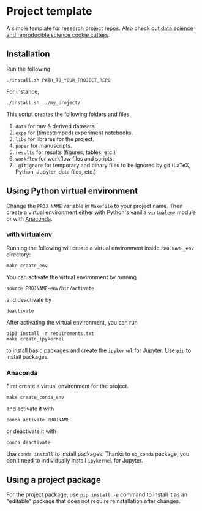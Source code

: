 # Project template

A simple template for research project repos. Also check out [data science and
reproducible science cookie
cutters](https://github.com/audreyr/cookiecutter#data-science).

## Installation

Run the following

```
./install.sh PATH_TO_YOUR_PROJECT_REPO
```

For instance, 

```
./install.sh ../my_project/
```

This script creates the following folders and files. 

1. `data` for raw & derived datasets. 
1. `exps` for (timestamped) experiment notebooks.
1. `libs` for librares for the project.
1. `paper` for manuscripts.
1. `results` for results (figures, tables, etc.)
1. `workflow` for workflow files and scripts.
1. `.gitignore` for temporary and binary files to be ignored by git (LaTeX, Python, Jupyter, data files, etc.)

## Using Python virtual environment

Change the `PROJ_NAME` variable in `Makefile` to your project name. Then create a virtual environment either with Python's vanilla `virtualenv` module or with [Anaconda](https://www.anaconda.com/).

### with virtualenv

Running the following will create a virtual environment inside `PROJNAME_env` directory:

```
make create_env
```

You can activate the virtual environment by running 

```
source PROJNAME-env/bin/activate
```

and deactivate by 

```
deactivate
```

After activating the virtual environment, you can run 

```
pip3 install -r requirements.txt
make create_ipykernel
```

to install basic packages and create the `ipykernel` for Jupyter. Use `pip` to
install packages. 

### Anaconda

First create a virtual environment for the project.

```
make create_conda_env
```

and activate it with

```
conda activate PROJNAME
```

or deactivate it with

```
conda deactivate
```

Use `conda install` to install packages. Thanks to `nb_conda` package, you
don't need to individually install `ipykernel` for Jupyter. 

## Using a project package 

For the project package, use `pip install -e` command to install it as an
"editable" package that does not require reinstallation after changes. 

